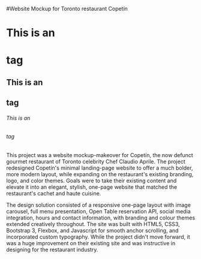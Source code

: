 #Website Mockup for Toronto restaurant Copetín

# This is an <h1> tag
## This is an <h2> tag
###### This is an <h6> tag

This project was a website mockup-makeover for Copetín, the now defunct gourmet restaurant of Toronto celebrity Chef Claudio Aprile. The project redesigned Copetín's minimal landing-page website to offer a much bolder, more modern layout, while expanding on the restaurant's existing branding, logo, and color themes. Goals were to take their existing content and elevate it into an elegant, stylish, one-page website that matched the restaurant's cachet and haute cuisine.

The design solution consisted of a responsive one-page layout with image carousel, full menu presentation, Open Table reservation API, social media integration, hours and contact information, with branding and colour themes extended creatively throughout. The site was built with HTML5, CSS3, Bootstrap 3, Flexbox, and Javascript for smooth anchor scrolling, and incorporated custom typography. While the project didn't move forward, it was a huge improvement on their existing site and was instructive in designing for the restaurant industry.
